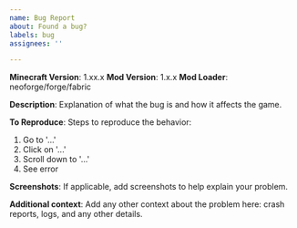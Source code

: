 ```yaml
---
name: Bug Report
about: Found a bug?
labels: bug
assignees: ''

---
```


**Minecraft Version**: 1.xx.x
**Mod Version**: 1.x.x
**Mod Loader**: neoforge/forge/fabric

**Description**:
Explanation of what the bug is and how it affects the game.

**To Reproduce**:
Steps to reproduce the behavior:
1. Go to '...'
2. Click on '...'
3. Scroll down to '...'
4. See error

**Screenshots**:
If applicable, add screenshots to help explain your problem.

**Additional context**:
Add any other context about the problem here: crash reports, logs, and any other details.